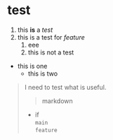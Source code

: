 # test
1. this **is** a *test*  
1. this is a test for *feature*  
    1. eee  
    2. this is not a test  
- this is one
    - this is two  
> I need to test what is useful.
> 
> >markdown
> - if  
`main`  
`feature`  
